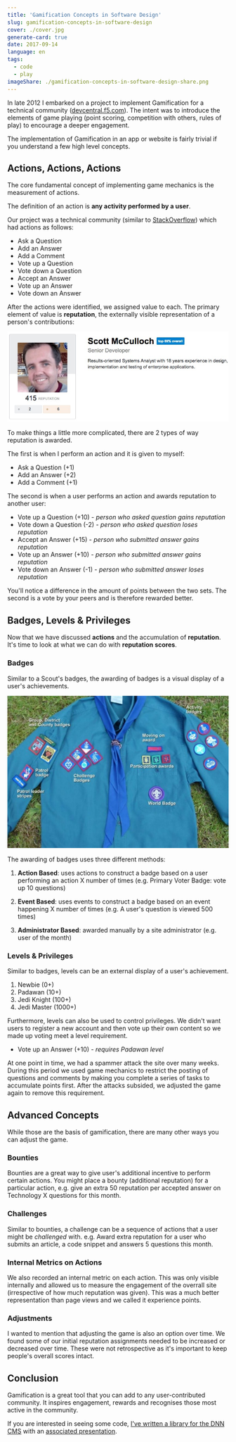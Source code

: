 ```yaml
---
title: 'Gamification Concepts in Software Design'
slug: gamification-concepts-in-software-design
cover: ./cover.jpg
generate-card: true
date: 2017-09-14
language: en
tags:
  - code
  - play
imageShare: ./gamification-concepts-in-software-design-share.png
---
```


In late 2012 I embarked on a project to implement Gamification for a technical community ([devcentral.f5.com](https://devcentral.f5.com)). The intent was to introduce the elements of game playing (point scoring, competition with others, rules of play) to encourage a deeper engagement.

The implementation of Gamification in an app or website is fairly trivial if you understand a few high level concepts.

<!--more-->

## Actions, Actions, Actions

The core fundamental concept of implementing game mechanics is the measurement of actions.

The definition of an action is **any activity performed by a user**.

Our project was a technical community (similar to [StackOverflow](http://www.stackoverflow.com)) which had actions as follows:

- Ask a Question
- Add an Answer
- Add a Comment
- Vote up a Question
- Vote down a Question
- Accept an Answer
- Vote up an Answer
- Vote down an Answer

After the actions were identified, we assigned value to each. The primary element of value is **reputation**, the externally visible representation of a person's contributions:

![Reputation in Gamification](./rep.jpg)

To make things a little more complicated, there are 2 types of way reputation is awarded.

The first is when I perform an action and it is given to myself:

- Ask a Question (+1)
- Add an Answer (+2)
- Add a Comment (+1)

The second is when a user performs an action and awards reputation to another user:

- Vote up a Question (+10) - _person who asked question gains reputation_
- Vote down a Question (-2) - _person who asked question loses reputation_
- Accept an Answer (+15) - _person who submitted answer gains reputation_
- Vote up an Answer (+10) - _person who submitted answer gains reputation_
- Vote down an Answer (-1) - _person who submitted answer loses reputation_

You'll notice a difference in the amount of points between the two sets. The second is a vote by your peers and is therefore rewarded better.

## Badges, Levels & Privileges

Now that we have discussed **actions** and the accumulation of **reputation**. It's time to look at what we can do with **reputation scores**.

### Badges

Similar to a Scout's badges, the awarding of badges is a visual display of a user's achievements.

![Scout Badges](./scout-badge.jpg)

The awarding of badges uses three different methods:

1. **Action Based**: uses actions to construct a badge based on a user performing an action X number of times (e.g. Primary Voter Badge: vote up 10 questions)

2. **Event Based**: uses events to construct a badge based on an event happening X number of times (e.g. A user's question is viewed 500 times)

3. **Administrator Based**: awarded manually by a site administrator (e.g. user of the month)

### Levels & Privileges

Similar to badges, levels can be an external display of a user's achievement.

1. Newbie (0+)
2. Padawan (10+)
3. Jedi Knight (100+)
4. Jedi Master (1000+)

Furthermore, levels can also be used to control privileges. We didn't want users to register a new account and then vote up their own content so we made up voting meet a level requirement.

- Vote up an Answer (+10) - _requires Padawan level_

At one point in time, we had a spammer attack the site over many weeks. During this period we used game mechanics to restrict the posting of questions and comments by making you complete a series of tasks to accumulate points first. After the attacks subsided, we adjusted the game again to remove this requirement.

## Advanced Concepts

While those are the basis of gamification, there are many other ways you can adjust the game.

### Bounties

Bounties are a great way to give user's additional incentive to perform certain actions. You might place a bounty (additional reputation) for a particular action, e.g. give an extra 50 reputation per accepted answer on Technology X questions for this month.

### Challenges

Similar to bounties, a challenge can be a sequence of actions that a user might be _challenged_ with. e.g. Award extra reputation for a user who submits an article, a code snippet and answers 5 questions this month.

### Internal Metrics on Actions

We also recorded an internal metric on each action. This was only visible internally and allowed us to measure the engagement of the overrall site (irrespective of how much reputation was given). This was a much better representation than page views and we called it experience points.

### Adjustments

I wanted to mention that adjusting the game is also an option over time. We found some of our initial reputation assignments needed to be increased or decreased over time. These were not retrospective as it's important to keep people's overall scores intact.

## Conclusion

Gamification is a great tool that you can add to any user-contributed community. It inspires engagement, rewards and recognises those most active in the community.

If you are interested in seeing some code, [I've written a library for the DNN CMS](/files/post-assets/gamification.01.00.00.source.zip) with an [associated presentation](/files/post-assets/gamification.pptx).
